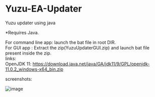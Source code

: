 # Yuzu-EA-Updater

Yuzu updater using java

*Requires Java.

For command line app: launch the bat file in root DIR.<br /> 
For GUI app : Extract the zip(YuzuUpdaterGUI.zip) and launch bat file present inside the zip.
<br/>
links: <br/>
OpenJDK 11: https://download.java.net/java/GA/jdk11/9/GPL/openjdk-11.0.2_windows-x64_bin.zip

screenshots:

![image](https://github.com/udayakumarwk/Yuzu-EA-Updater/assets/23242637/a562aac3-b767-4b36-9b7c-567047796a32)
